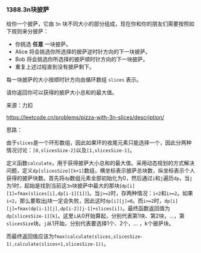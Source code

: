 ### 1388.3n块披萨

给你一个披萨，它由 `3n` 块不同大小的部分组成，现在你和你的朋友们需要按照如下规则来分披萨：

- 你挑选 **任意** 一块披萨。
- Alice 将会挑选你所选择的披萨逆时针方向的下一块披萨。
- Bob 将会挑选你所选择的披萨顺时针方向的下一块披萨。
- 重复上述过程直到没有披萨剩下。

每一块披萨的大小按顺时针方向由循环数组 `slices` 表示。

请你返回你可以获得的披萨大小总和的最大值。

来源：力扣

https://leetcode.cn/problems/pizza-with-3n-slices/description/



思路：

​		由于`slices`是一个环形数组，因此如果环的收尾元素只能选择一个，因此分两种情况讨论：`[0,slicesSize-2]`以及`[1,slicesSize-1]`。

​		定义函数`calculate`，用于获得披萨大小总和的最大值。采用动态规划的方式解决问题，定义`dp[slicesSize][k+1]`数组，横坐标表示披萨总块数，纵坐标表示个人获得的披萨块数。首先将`dp`数组元素全部初始化为0，然后通过`i`和`j`遍历`dp`，当`j`为1时，起始是找到当前这`3n`块披萨中最大的那块(`dp[i][1]=fmax(slices[i],dp[i-1][1])`)。当`j>=2`时，存两种情况：`i<2`和`i>=2`。如果`i<2`，那么要取出j块一定会失败，因此这时`dp[i][j]=0`。而`i>=2`时，`dp[i][j]=fmax(dp[i-1][j],dp[i-2][j-1]+slices[i])`。最终函数返回值为`dp[slicesSize-1][k]`。这里`i`从0开始算起，分别代表第1块、第2块，...，第`slicesSize`块。`j`从1开始，分别代表要选择1个、2个，... ，k个披萨块。

​	而最终返回值应该为`fmax(calculate(slices,slicesSize-1),calculate(slices+1,slicesSize-1))`。



​		